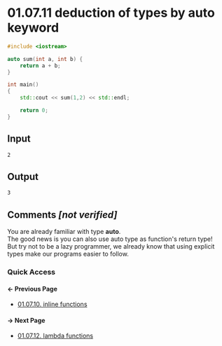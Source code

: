 # 01.07.11 deduction of types by auto keyword

```cxx
#include <iostream>

auto sum(int a, int b) {
    return a + b;
}

int main()
{
    std::cout << sum(1,2) << std::endl;

    return 0;
}

```

## Input

```txt
2
```

## Output

```txt
3
```

## Comments *[not verified]*

You are already familiar with type **auto**.  
The good news is you can also use auto type as function's return type!  
But try not to be a lazy programmer, we already know that using explicit types make our programs easier to follow.

### Quick Access

<div class="previous_page pagination">

#### &#8592; Previous Page

* [01.07.10. inline functions](./../../01.the_basics/07.functions/10.inline.md)

</div>
<div class="next_page pagination">

#### &#8594; Next Page

* [01.07.12. lambda functions](./../../01.the_basics/07.functions/12.lambda.md)

</div>
